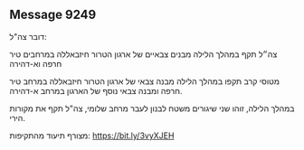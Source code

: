 ## Message 9249

דובר צה"ל:

צה״ל תקף במהלך הלילה מבנים צבאיים של ארגון הטרור חיזבאללה במרחבים טיר חרפה וא-דהירה

מטוסי קרב תקפו במהלך הלילה מבנה צבאי של ארגון הטרור חיזבאללה במרחב טיר חרפה ומבנה צבאי נוסף של הארגון במרחב א-דהירה.

במהלך הלילה, זוהו שני שיגורים משטח לבנון לעבר מרחב שלומי, צה"ל תקף את מקורות הירי.

מצורף תיעוד מהתקיפות: https://bit.ly/3vyXJEH

